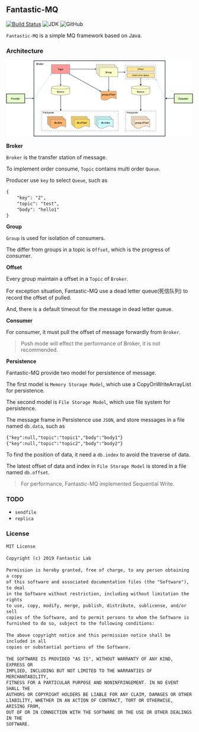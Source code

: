 ## Fantastic-MQ

[![Build Status](https://travis-ci.org/fantasticlab/fantastic-mq.svg?branch=master)](https://travis-ci.org/fantasticlab/fantastic-mq)
![JDK](https://img.shields.io/badge/jdk-openjdk8-9cf)
![GitHub](https://img.shields.io/github/license/fantasticlab/fantastic-mq)

`Fantastic-MQ` is a simple MQ framework based on Java.

### Architecture

![Architecture](/architecture.png)

**Broker**

`Broker` is the transfer station of message.

To implement order consume, `Topic` contains multi order `Queue`.

Producer use `key` to select `Queue`, such as

```
{
    "key": "2",
    "topic": "test",
    "body": "hello1"
}
```

**Group**

`Group` is used for isolation of consumers.

The differ from groups in a topic is `Offset`, which is the progress of consumer.

**Offset**

Every group maintain a offset in a `Topic` of `Broker`.

For exception situation, Fantastic-MQ use a dead letter queue(死信队列) to record the offset of pulled.

And, there is a default timeout for the message in dead letter queue.

**Consumer**

For consumer, it must pull the offset of message forwardly from `Broker`.

> Push mode will effect the performance of Broker, it is not recommended.

**Persistence**

Fantastic-MQ provide two model for persistence of message.

The first model is `Memory Storage Model`, which use a CopyOnWriteArrayList for persistence.

The second model is `File Storage Model`, which use file system for persistence.

The message frame in Persistence use `JSON`, and store messages in a file named `db.data`, such as

```
{"key":null,"topic":"topic1","body":"body1"}{"key":null,"topic":"topic2","body":"body2"}
```

To find the position of data, it need a `db.index` to avoid the traverse of data.

The latest offset of data and index in `File Storage Model` is stored in a file named `db.offset`.


> For performance, Fantastic-MQ implemented Sequential Write.

### TODO

* `sendfile`
* `replica`


### License

```
MIT License

Copyright (c) 2019 Fantastic Lab

Permission is hereby granted, free of charge, to any person obtaining a copy
of this software and associated documentation files (the "Software"), to deal
in the Software without restriction, including without limitation the rights
to use, copy, modify, merge, publish, distribute, sublicense, and/or sell
copies of the Software, and to permit persons to whom the Software is
furnished to do so, subject to the following conditions:

The above copyright notice and this permission notice shall be included in all
copies or substantial portions of the Software.

THE SOFTWARE IS PROVIDED "AS IS", WITHOUT WARRANTY OF ANY KIND, EXPRESS OR
IMPLIED, INCLUDING BUT NOT LIMITED TO THE WARRANTIES OF MERCHANTABILITY,
FITNESS FOR A PARTICULAR PURPOSE AND NONINFRINGEMENT. IN NO EVENT SHALL THE
AUTHORS OR COPYRIGHT HOLDERS BE LIABLE FOR ANY CLAIM, DAMAGES OR OTHER
LIABILITY, WHETHER IN AN ACTION OF CONTRACT, TORT OR OTHERWISE, ARISING FROM,
OUT OF OR IN CONNECTION WITH THE SOFTWARE OR THE USE OR OTHER DEALINGS IN THE
SOFTWARE.
```